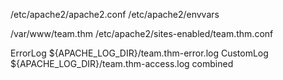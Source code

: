 


/etc/apache2/apache2.conf
/etc/apache2/envvars


/var/www/team.thm
/etc/apache2/sites-enabled/team.thm.conf



ErrorLog ${APACHE_LOG_DIR}/team.thm-error.log
CustomLog ${APACHE_LOG_DIR}/team.thm-access.log combined